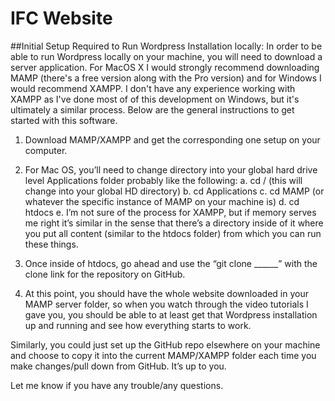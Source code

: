 # IFC Website



##Initial Setup Required to Run Wordpress Installation locally:
In order to be able to run Wordpress locally on your machine, you will need to download a server application. For MacOS X I would strongly recommend downloading MAMP (there's a free version along with the Pro version) and for Windows I would recommend XAMPP. I don't have any experience working with XAMPP as I've done most of of this development on Windows, but it's ultimately a similar process. Below are the general instructions to get started with this software. 
1)	Download MAMP/XAMPP and get the corresponding one setup on your computer. 

2)	For Mac OS, you’ll need to change directory into your global hard drive level Applications folder probably like the following:
a.	cd /       (this will change into your global HD directory)
b.	cd Applications
c.	cd MAMP (or whatever the specific instance of MAMP on your machine is)
d.	cd htdocs
e.	I’m not sure of the process for XAMPP, but if memory serves me right it’s similar in the sense that there’s a directory inside of it where you put all content (similar to the htdocs folder) from which you can run these things. 
3)	Once inside of htdocs, go ahead and use the “git clone ______” with the clone link for the repository on GitHub. 
4)	At this point, you should have the whole website downloaded in your MAMP server folder, so when you watch through the video tutorials I gave you, you should be able to at least get that Wordpress installation up and running and see how everything starts to work.

Similarly, you could just set up the GitHub repo elsewhere on your machine and choose to copy it into the current MAMP/XAMPP folder each time you make changes/pull down from GitHub. It’s up to you.

Let me know if you have any trouble/any questions. 

